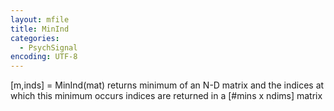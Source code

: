 ```yaml
---
layout: mfile
title: MinInd
categories:
  - PsychSignal
encoding: UTF-8
---
```


[m,inds] = MinInd(mat)
returns minimum of an N-D matrix and the indices at which this minimum
occurs
indices are returned in a [#mins x ndims] matrix